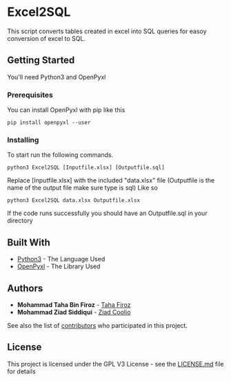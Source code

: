 # Excel2SQL
This script converts tables created in excel into SQL queries for easoy conversion of excel to SQL. 

## Getting Started

You'll need Python3 and OpenPyxl

### Prerequisites

You can install OpenPyxl with pip like this

```
pip install openpyxl --user
```

### Installing

To start run the following commands.

```
python3 Excel2SQL [Inputfile.xlsx] [Outputfile.sql]
```
Replace [Inputfile.xlsx] with the included "data.xlsx" file (Outputfile is the name of the output file make sure type is sql)
Like so
```
python3 Excel2SQL data.xlsx Outputfile.xlsx
```
If the code runs successfully you should have an Outputfile.sql in your directory


## Built With

* [Python3](https://www.python.org/) - The Language Used
* [OpenPyxl](https://openpyxl.readthedocs.io/en/stable/) - The Library Used


## Authors

* **Mohammad Taha Bin Firoz** - [Taha Firoz](https://github.com/Taha-Firoz)
* **Mohammad Ziad Siddiqui** - [Ziad Coolio](https://github.com/ziadcoolio)

See also the list of [contributors](https://github.com/your/project/contributors) who participated in this project.

## License

This project is licensed under the GPL V3 License - see the [LICENSE.md](LICENSE.md) file for details

